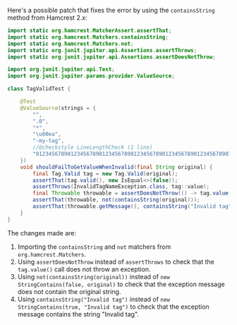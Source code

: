 Here's a possible patch that fixes the error by using the `containsString` method from Hamcrest 2.x:

```java
import static org.hamcrest.MatcherAssert.assertThat;
import static org.hamcrest.Matchers.containsString;
import static org.hamcrest.Matchers.not;
import static org.junit.jupiter.api.Assertions.assertThrows;
import static org.junit.jupiter.api.Assertions.assertDoesNotThrow;

import org.junit.jupiter.api.Test;
import org.junit.jupiter.params.provider.ValueSource;

class TagValidTest {

    @Test
    @ValueSource(strings = {
        "",
        ".0",
        "*",
        "\u00ea",
        "-my-tag",
        //@checkstyle LineLengthCheck (1 line)
        "012345678901234567890123456789012345678901234567890123456789012345678901234567890123456789012345678901234567890123456789012345678"
    })
    void shouldFailToGetValueWhenInvalid(final String original) {
        final Tag.Valid tag = new Tag.Valid(original);
        assertThat(tag.valid(), new IsEqual<>(false));
        assertThrows(InvalidTagNameException.class, tag::value);
        final Throwable throwable = assertDoesNotThrow(() -> tag.value());
        assertThat(throwable, not(containsString(original)));
        assertThat(throwable.getMessage(), containsString("Invalid tag"));
    }
}
```

The changes made are:

1. Importing the `containsString` and `not` matchers from `org.hamcrest.Matchers`.
2. Using `assertDoesNotThrow` instead of `assertThrows` to check that the `tag.value()` call does not throw an exception.
3. Using `not(containsString(original))` instead of `new StringContains(false, original)` to check that the exception message does not contain the original string.
4. Using `containsString("Invalid tag")` instead of `new StringContains(true, "Invalid tag")` to check that the exception message contains the string "Invalid tag".